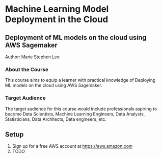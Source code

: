 # Machine Learning Model Deployment in the Cloud
## Deployment of ML models on the cloud using AWS Sagemaker

Author: Marie Stephen Leo

### About the Course
This course aims to equip a learner with practical knowledge of Deploying ML models on the cloud using AWS Sagemaker.

### Target Audience
The target audience for this course would include professionals aspiring to become Data Scientists, Machine Learning Engineers, Data Analysts, Statisticians, Data Architects, Data engineers, etc. 

## Setup
1. Sign up for a free AWS account at https://aws.amazon.com
1. TODO